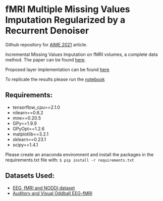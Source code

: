 # fMRI Multiple Missing Values Imputation Regularized by a Recurrent Denoiser

Github repository for [AIME 2021](https://aime21.aimedicine.info/) article.

Incremental Missing Values Imputation on fMRI volumes, a complete data method. The paper can be found [here](https://arxiv.org/pdf/2009.12602.pdf).

Proposed layer implementation can be found [here](https://github.com/DCalhas/missing_imputation/blob/8b2a2a6f6a4540d2fa104fc94d94450f71cdbfa6/src/utils/layers_utils.py#L312)

To replicate the results please run the [notebook](https://github.com/DCalhas/multiple_imputation_aime2021/blob/master/src/notebooks/mae_mse_rmse_models.ipynb)

## Requirements:
- tensorflow_cpu==2.1.0
- nilearn==0.6.2
- mne==0.20.5
- GPy==1.9.9
- GPyOpt==1.2.6
- matplotlib==3.2.1
- sklearn==0.23.1
- scipy==1.4.1

Please create an anaconda enviromnent and install the packages in the requirements.txt file with:
`$ pip install -r requirements.txt`

## Datasets Used:
- [EEG, fMRI and NODDI dataset](https://osf.io/94c5t/)
- [Auditory and Visual Oddball EEG-fMRI](https://legacy.openfmri.org/dataset/ds000116/)